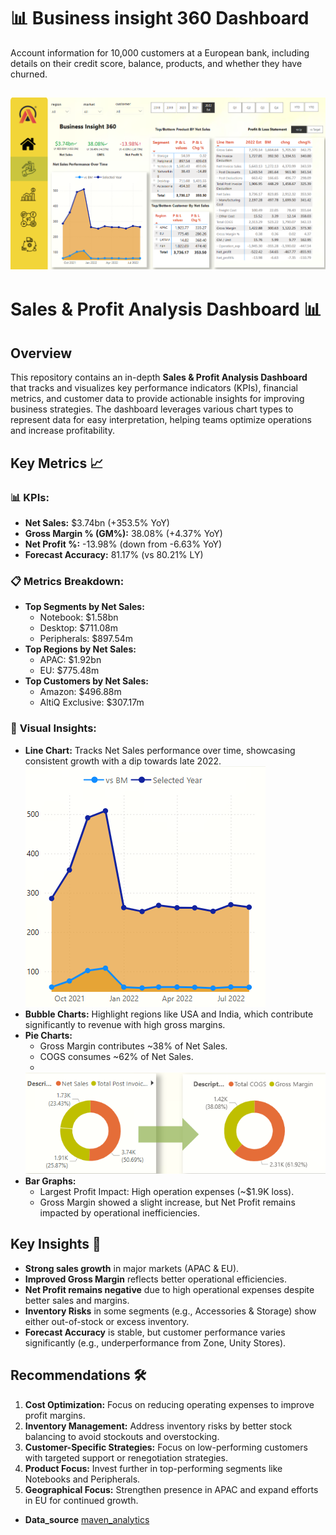 # 📊 Business insight 360 Dashboard

Account information for 10,000 customers at a European bank, including details on their credit score, balance, products, and whether they have churned.

[![Power Bi Dashboard](dashboard.png)](https://app.powerbi.com/groups/me/reports/48a99c9d-29f9-4dfc-b68f-82eb10b2d9da/928eb2351511c005bd18?experience=power-bi)
---
# Sales & Profit Analysis Dashboard 📊

## Overview
This repository contains an in-depth **Sales & Profit Analysis Dashboard** that tracks and visualizes key performance indicators (KPIs), financial metrics, and customer data to provide actionable insights for improving business strategies. The dashboard leverages various chart types to represent data for easy interpretation, helping teams optimize operations and increase profitability.

## Key Metrics 📈

### 📊 **KPIs:**
- **Net Sales:** $3.74bn (+353.5% YoY)
- **Gross Margin % (GM%):** 38.08% (+4.37% YoY)
- **Net Profit %:** -13.98% (down from -6.63% YoY)
- **Forecast Accuracy:** 81.17% (vs 80.21% LY)

### 📋 **Metrics Breakdown:**
- **Top Segments by Net Sales:**
  - Notebook: $1.58bn
  - Desktop: $711.08m
  - Peripherals: $897.54m
- **Top Regions by Net Sales:**
  - APAC: $1.92bn
  - EU: $775.48m
- **Top Customers by Net Sales:**
  - Amazon: $496.88m
  - AltiQ Exclusive: $307.17m

### 🎨 **Visual Insights:**
- **Line Chart:** Tracks Net Sales performance over time, showcasing consistent growth with a dip towards late 2022.
![Power Bi Dashboard](Line.png)
- **Bubble Charts:** Highlight regions like USA and India, which contribute significantly to revenue with high gross margins.
- **Pie Charts:**
  - Gross Margin contributes ~38% of Net Sales.
  - COGS consumes ~62% of Net Sales.
  - 
   ![Power Bi Dashboard](bar.png)
- **Bar Graphs:**
  - Largest Profit Impact: High operation expenses (~$1.9K loss).
  - Gross Margin showed a slight increase, but Net Profit remains impacted by operational inefficiencies.

## Key Insights 🔑
- **Strong sales growth** in major markets (APAC & EU).
- **Improved Gross Margin** reflects better operational efficiencies.
- **Net Profit remains negative** due to high operational expenses despite better sales and margins.
- **Inventory Risks** in some segments (e.g., Accessories & Storage) show either out-of-stock or excess inventory.
- **Forecast Accuracy** is stable, but customer performance varies significantly (e.g., underperformance from Zone, Unity Stores).

## Recommendations 🛠
1. **Cost Optimization:** Focus on reducing operating expenses to improve profit margins.
2. **Inventory Management:** Address inventory risks by better stock balancing to avoid stockouts and overstocking.
3. **Customer-Specific Strategies:** Focus on low-performing customers with targeted support or renegotiation strategies.
4. **Product Focus:** Invest further in top-performing segments like Notebooks and Peripherals.
5. **Geographical Focus:** Strengthen presence in APAC and expand efforts in EU for continued growth.


- **Data_source** [maven_analytics](https://app.mavenanalytics.io/datasets?search=churn)
